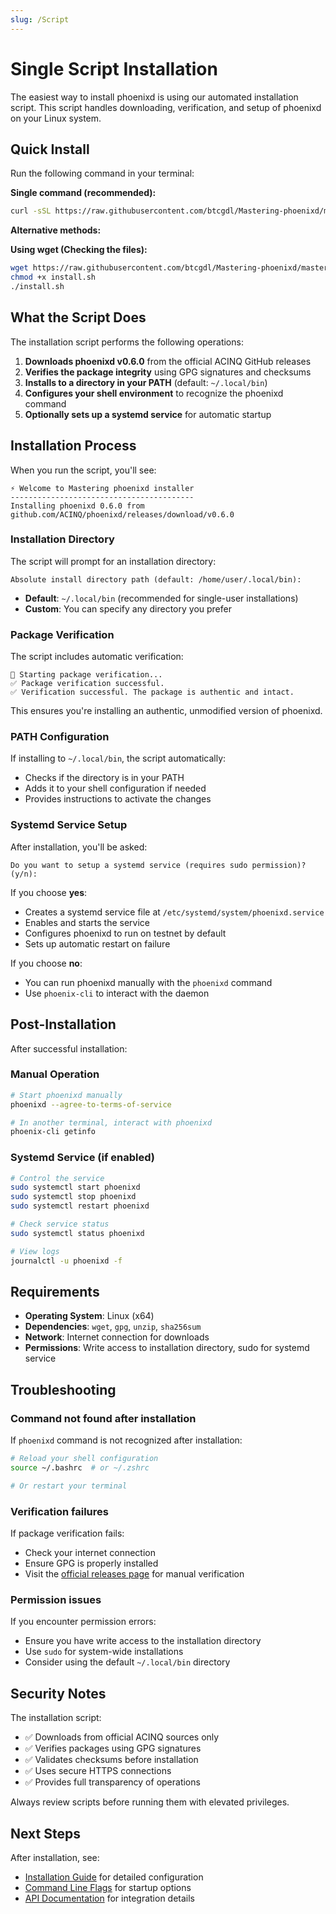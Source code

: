```yaml
---
slug: /Script
---
```

# Single Script Installation

The easiest way to install phoenixd is using our automated installation script. This script handles downloading, verification, and setup of phoenixd on your Linux system.

## Quick Install

Run the following command in your terminal:

**Single command (recommended):**
```bash
curl -sSL https://raw.githubusercontent.com/btcgdl/Mastering-phoenixd/master/scripts/install.sh | bash
```

**Alternative methods:**

**Using wget (Checking the files):**
```bash
wget https://raw.githubusercontent.com/btcgdl/Mastering-phoenixd/master/scripts/install.sh
chmod +x install.sh
./install.sh
```

## What the Script Does

The installation script performs the following operations:

1. **Downloads phoenixd v0.6.0** from the official ACINQ GitHub releases
2. **Verifies the package integrity** using GPG signatures and checksums
3. **Installs to a directory in your PATH** (default: `~/.local/bin`)
4. **Configures your shell environment** to recognize the phoenixd command
5. **Optionally sets up a systemd service** for automatic startup

## Installation Process

When you run the script, you'll see:

```
⚡️ Welcome to Mastering phoenixd installer
-----------------------------------------
Installing phoenixd 0.6.0 from github.com/ACINQ/phoenixd/releases/download/v0.6.0
```

### Installation Directory

The script will prompt for an installation directory:

```
Absolute install directory path (default: /home/user/.local/bin):
```

- **Default**: `~/.local/bin` (recommended for single-user installations)
- **Custom**: You can specify any directory you prefer

### Package Verification

The script includes automatic verification:

```
🔐 Starting package verification...
✅ Package verification successful.
✅ Verification successful. The package is authentic and intact.
```

This ensures you're installing an authentic, unmodified version of phoenixd.

### PATH Configuration

If installing to `~/.local/bin`, the script automatically:

- Checks if the directory is in your PATH
- Adds it to your shell configuration if needed
- Provides instructions to activate the changes

### Systemd Service Setup

After installation, you'll be asked:

```
Do you want to setup a systemd service (requires sudo permission)? (y/n):
```

If you choose **yes**:
- Creates a systemd service file at `/etc/systemd/system/phoenixd.service`
- Enables and starts the service
- Configures phoenixd to run on testnet by default
- Sets up automatic restart on failure

If you choose **no**:
- You can run phoenixd manually with the `phoenixd` command
- Use `phoenix-cli` to interact with the daemon

## Post-Installation

After successful installation:

### Manual Operation
```bash
# Start phoenixd manually
phoenixd --agree-to-terms-of-service

# In another terminal, interact with phoenixd
phoenix-cli getinfo
```

### Systemd Service (if enabled)
```bash
# Control the service
sudo systemctl start phoenixd
sudo systemctl stop phoenixd
sudo systemctl restart phoenixd

# Check service status
sudo systemctl status phoenixd

# View logs
journalctl -u phoenixd -f
```

## Requirements

- **Operating System**: Linux (x64)
- **Dependencies**: `wget`, `gpg`, `unzip`, `sha256sum`
- **Network**: Internet connection for downloads
- **Permissions**: Write access to installation directory, sudo for systemd service

## Troubleshooting

### Command not found after installation

If `phoenixd` command is not recognized after installation:

```bash
# Reload your shell configuration
source ~/.bashrc  # or ~/.zshrc

# Or restart your terminal
```

### Verification failures

If package verification fails:
- Check your internet connection
- Ensure GPG is properly installed
- Visit the [official releases page](https://github.com/ACINQ/phoenixd/releases) for manual verification

### Permission issues

If you encounter permission errors:
- Ensure you have write access to the installation directory
- Use `sudo` for system-wide installations
- Consider using the default `~/.local/bin` directory

## Security Notes

The installation script:
- ✅ Downloads from official ACINQ sources only
- ✅ Verifies packages using GPG signatures
- ✅ Validates checksums before installation
- ✅ Uses secure HTTPS connections
- ✅ Provides full transparency of operations

Always review scripts before running them with elevated privileges.

## Next Steps

After installation, see:
- [Installation Guide](./2-Install.md) for detailed configuration
- [Command Line Flags](./3-Flags.md) for startup options
- [API Documentation](./5-API.md) for integration details